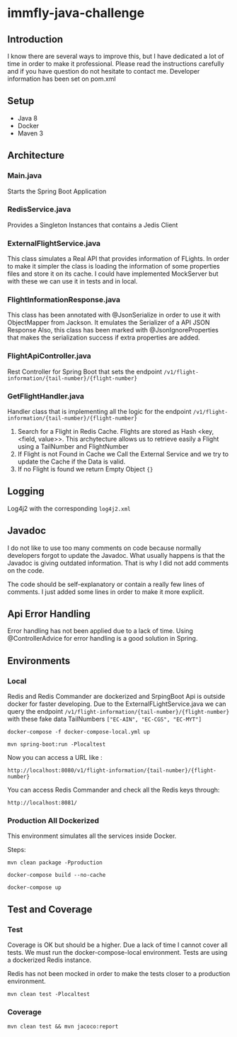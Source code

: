 # immfly-java-challenge

## Introduction
I know there are several ways to improve this, but I have dedicated a lot of time in order to make it professional.
Please read the instructions carefully and if you have question do not hesitate to contact me. Developer information has been set on pom.xml

## Setup
- Java 8
- Docker
- Maven 3

## Architecture
### Main.java
Starts the Spring Boot Application
### RedisService.java
Provides a Singleton Instances that contains a Jedis Client
### ExternalFlightService.java
This class simulates a Real API that provides information of FLights. In order to make it simpler the class is loading the information of some properties files and store it on its cache.
I could have implemented MockServer but with these we can use it in tests and in local.
### FlightInformationResponse.java
This class has been annotated with @JsonSerialize in order to use it with ObjectMapper from Jackson.
It emulates the Serializer of a API JSON Response
Also, this class has been marked with @JsonIgnoreProperties that makes the serialization success if extra properties are added.
### FlightApiController.java
Rest Controller for Spring Boot that sets the endpoint ```/v1/flight-information/{tail-number}/{flight-number}```
### GetFlightHandler.java
Handler class that is implementing all the logic for the endpoint ```/v1/flight-information/{tail-number}/{flight-number}```
1. Search for a Flight in Redis Cache. Flights are stored as Hash <key, <field, value>>. This archytecture allows us to retrieve easily a Flight using a TailNumber and FlightNumber
2. If Flight is not Found in Cache we Call the External Service and we try to update the Cache if the Data is valid.
3. If no Flight is found we return Empty Object ````{}````
## Logging
Log4j2 with the corresponding ```log4j2.xml```

## Javadoc
I do not like to use too many comments on code because normally developers forgot to update the Javadoc.
What usually happens is that the Javadoc is giving outdated information.
That is why I did not add comments on the code.

The code should be self-explanatory or contain a really few lines of comments.
I just added some lines in order to make it more explicit.

## Api Error Handling
Error handling has not been applied due to a lack of time.
Using @ControllerAdvice for error handling is a good solution in Spring.

## Environments

### Local
Redis and Redis Commander are dockerized and SrpingBoot Api is outside docker for faster developing.
Due to the ExternalFLightService.java we can query the endpoint ``````/v1/flight-information/{tail-number}/{flight-number}`````` with these fake data TailNumbers ```["EC-AIN", "EC-CGS", "EC-MYT"]```

```docker-compose -f docker-compose-local.yml up```

```mvn spring-boot:run -Plocaltest```


Now you can access a URL like :

```http://localhost:8080/v1/flight-information/{tail-number}/{flight-number}```

You can access Redis Commander and check all the Redis keys through:

```http://localhost:8081/```

### Production All Dockerized
This environment simulates all the services inside Docker.

Steps:

```mvn clean package -Pproduction```


```docker-compose build --no-cache```


```docker-compose up```

## Test and Coverage
### Test
Coverage is OK but should be a higher. Due a lack of time I cannot cover all tests.
We must run the docker-compose-local environment. Tests are using a dockerized Redis instance.

Redis has not been mocked in order to make the tests closer to a production environment.

```mvn clean test -Plocaltest```
### Coverage
```mvn clean test && mvn jacoco:report```


